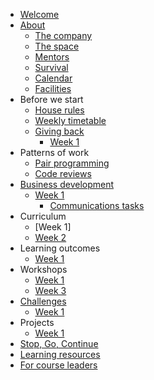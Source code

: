 * [Welcome](README.md)
* [About](about/README.md)
   * [The company](about/company.md)
   * [The space](about/space.md)
   * [Mentors](about/mentors.md)
   * [Survival](about/money.md)
   * [Calendar](about/schedule.md)
   * [Facilities](about/facilities.md)
* Before we start
  * [House rules](rules/house-rules.md)
  * [Weekly timetable](rules/classroom-schedule.md)
  * [Giving back](giving/README.md)
     * [Week 1](giving/week1.md)   
* Patterns of work
  * [Pair programming](rules/pair-programming.md)
  * [Code reviews](patterns/code-reviews.md)
* [Business development](business/README.md)
   * [Week 1](business/week1.md)
     * [Communications tasks](business/communications.md)  
* Curriculum
  * [Week 1]  
  * [Week 2](curriculum/week2.md)
* Learning outcomes
   * [Week 1](outcomes/week1.md)
* Workshops
   * [Week 1](workshops/week1.md)
   * [Week 3](workshops/week3.md)
* [Challenges](challenges/README.md)
   * [Week 1](challenges/week1.md)
* Projects
   * [Week 1](projects/week1.md)
* [Stop, Go, Continue](sgc/README.md)  
* [Learning resources](resources.md)  
* [For course leaders](leaders/README.md)  
